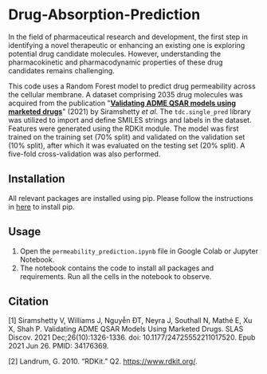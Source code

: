 # Drug-Absorption-Prediction
In the field of pharmaceutical research and development, the first step in identifying a novel therapeutic or enhancing an existing one is exploring potential drug candidate molecules. However, understanding the pharmacokinetic and pharmacodynamic properties of these drug candidates remains challenging.

This code uses a Random Forest model to predict drug permeability across the cellular membrane. A dataset comprising 2035 drug molecules was acquired from the publication "[**Validating ADME QSAR models using marketed drugs**](https://journals.sagepub.com/doi/full/10.1177/24725552211017520)" (2021) by Siramshetty *et al*. The ```tdc.single_pred``` library was utilized to import and define SMILES strings and labels in the dataset. Features were generated using the RDKit module. The model was first trained on the training set (70% split) and validated on the validation set (10% split), after which it was evaluated on the testing set (20% split). A five-fold cross-validation was also performed.

## Installation
All relevant packages are installed using pip. Please follow the instructions in [here](https://pip.pypa.io/en/stable/installation/) to install pip.

## Usage
1. Open the ```permeability_prediction.ipynb``` file in Google Colab or Jupyter Notebook.
2. The notebook contains the code to install all packages and requirements. Run all the cells in the notebook to observe.

## Citation
[1] Siramshetty V, Williams J, Nguyễn ÐT, Neyra J, Southall N, Mathé E, Xu X, Shah P. Validating ADME QSAR Models Using Marketed Drugs. SLAS Discov. 2021 Dec;26(10):1326-1336. doi: 10.1177/24725552211017520. Epub 2021 Jun 26. PMID: 34176369.

[2] Landrum, G. 2010. “RDKit.” Q2. https://www.rdkit.org/.
